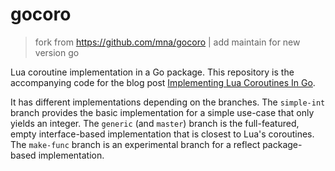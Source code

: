 # gocoro

> fork from https://github.com/mna/gocoro | add maintain for new version go

Lua coroutine implementation in a Go package. This repository is the accompanying code for the blog post [Implementing Lua Coroutines In Go][1].

It has different implementations depending on the branches. The `simple-int` branch provides the basic implementation for a simple use-case that only yields an integer. The `generic` (and `master`) branch is the full-featured, empty interface-based implementation that is closest to Lua's coroutines. The `make-func` branch is an experimental branch for a reflect package-based implementation.

[1]: http://0value.com/implementing-lua-coroutines-in-Go
